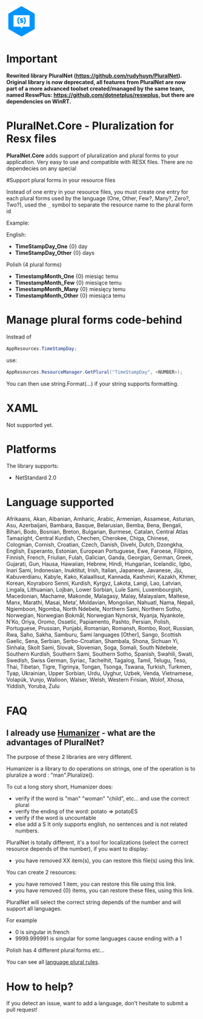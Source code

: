 <img src="https://raw.githubusercontent.com/tkouba/PluralNet.Core/master/Icon.png" height="80" />

# Important

__Rewrited library PluralNet (https://github.com/rudyhuyn/PluralNet). Original library is now deprecated, 
all features from PluralNet are now part of a more advanced toolset created/managed by the same team, 
named ReswPlus: https://github.com/dotnetplus/reswplus, but there are dependencies on WinRT.__



# PluralNet.Core - Pluralization for Resx files

__PluralNet.Core__ adds support of pluralization and plural forms to your application. Very easy to use 
and compatible with RESX files. There are no dependecies on any special

#Support plural forms in your resource files

Instead of one entry in your resource files, you must create one entry for each plural forms used by the language (One, Other, Few?, Many?, Zero?, Two?), used the ``_`` symbol to separate the resource name to the plural form id

Example:

English:
* __TimeStampDay_One__     {0} day
* __TimeStampDay_Other__   {0} days

Polish (4 plural forms)
* __TimestampMonth_One__	{0} miesiąc temu
* __TimestampMonth_Few__	{0} miesiące temu
* __TimestampMonth_Many__	{0} miesięcy temu
* __TimestampMonth_Other__	{0} miesiąca temu

# Manage plural forms code-behind

Instead of 

```csharp
AppResources.TimeStampDay;
```
use:

```csharp
AppResources.ResourceManager.GetPlural("TimeStampDay", <NUMBER>);
```

You can then use string.Format(...) if your string supports formatting.

# XAML

Not supported yet.

# Platforms

The library supports:
* NetStandard 2.0

# Language supported

Afrikaans, Akan, Albanian, Amharic, Arabic, Armenian, Assamese, Asturian, Asu, Azerbaijani, Bambara, Basque, 
Belarusian, Bemba, Bena, Bengali, Bihari, Bodo, Bosnian, Breton, Bulgarian, Burmese, Catalan, Central Atlas Tamazight, 
Central Kurdish, Chechen, Cherokee, Chiga, Chinese, Colognian, Cornish, Croatian, Czech, Danish, Divehi, Dutch, 
Dzongkha, English, Esperanto, Estonian, European Portuguese, Ewe, Faroese, Filipino, Finnish, French, Friulian, 
Fulah, Galician, Ganda, Georgian, German, Greek, Gujarati, Gun, Hausa, Hawaiian, Hebrew, Hindi, Hungarian, Icelandic, 
Igbo, Inari Sami, Indonesian, Inuktitut, Irish, Italian, Japanese, Javanese, Jju, Kabuverdianu, Kabyle, Kako, 
Kalaallisut, Kannada, Kashmiri, Kazakh, Khmer, Korean, Koyraboro Senni, Kurdish, Kyrgyz, Lakota, Langi, Lao, Latvian, 
Lingala, Lithuanian, Lojban, Lower Sorbian, Lule Sami, Luxembourgish, Macedonian, Machame, Makonde, Malagasy, Malay, 
Malayalam, Maltese, Manx, Marathi, Masai, Metaʼ, Moldavian, Mongolian, Nahuatl, Nama, Nepali, Ngiemboon, Ngomba, 
North Ndebele, Northern Sami, Northern Sotho, Norwegian, Norwegian Bokmål, Norwegian Nynorsk, Nyanja, Nyankole, 
N’Ko, Oriya, Oromo, Ossetic, Papiamento, Pashto, Persian, Polish, Portuguese, Prussian, Punjabi, Romanian, Romansh, 
Rombo, Root, Russian, Rwa, Saho, Sakha, Samburu, Sami languages [Other], Sango, Scottish Gaelic, Sena, Serbian, 
Serbo-Croatian, Shambala, Shona, Sichuan Yi, Sinhala, Skolt Sami, Slovak, Slovenian, Soga, Somali, South Ndebele, 
Southern Kurdish, Southern Sami, Southern Sotho, Spanish, Swahili, Swati, Swedish, Swiss German, Syriac, Tachelhit, 
Tagalog, Tamil, Telugu, Teso, Thai, Tibetan, Tigre, Tigrinya, Tongan, Tsonga, Tswana, Turkish, Turkmen, Tyap, Ukrainian, 
Upper Sorbian, Urdu, Uyghur, Uzbek, Venda, Vietnamese, Volapük, Vunjo, Walloon, Walser, Welsh, Western Frisian, Wolof, 
Xhosa, Yiddish, Yoruba, Zulu

# FAQ

## I already use [Humanizer](https://github.com/Humanizr/Humanizer) - what are the advantages of PluralNet?

The purpose of these 2 libraries are very different.

Humanizer is a library to do operations on strings, one of the operation is to pluralize a word : "man".Pluralize().

To cut a long story short, Humanizer does:

* verify if the word is "man" "woman" "child", etc... and use the correct plural
* verify the ending of the word: potato => potatoES
* verify if the word is uncountable
* else add a S
It only supports english, no sentences and is not related numbers.

PluralNet is totally different, it's a tool for localizations (select the correct resource depends of the number), 
if you want to display:

* you have removed XX item(s), you can restore this file(s) using this link.

You can create 2 resources:

* you have removed 1 item, you can restore this file using this link.
* you have removed {0} items, you can restore these files, using this link.

PluralNet will select the correct string depends of the number and will support all languages.

For example

* 0 is singular in french
* 9999.999991 is singular for some languages cause ending with a 1

Polish has 4 different plural forms
etc...

You can see all [language plural rules](https://www.unicode.org/cldr/charts/44/supplemental/language_plural_rules.html).

# How to help?

If you detect an issue, want to add a language, don't hesitate to submit a pull request!

 
